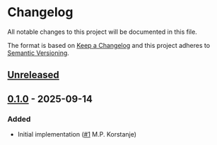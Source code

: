 # Changelog

All notable changes to this project will be documented in this file.

The format is based on [Keep a Changelog](https://keepachangelog.com/en/1.0.0/)
and this project adheres to [Semantic Versioning](https://semver.org/spec/v2.0.0.html).

## [Unreleased]

## [0.1.0] - 2025-09-14
### Added
- Initial implementation ([#1](https://github.com/cucumber/teamcity-formatter/pull/1) M.P. Korstanje)

[Unreleased]: https://github.com/cucumber/teamcity-formatter/compare/v0.1.0...HEAD
[0.1.0]: https://github.com/cucumber/teamcity-formatter/compare/e44f4048cb715a3d812a7fdb09cf4748e464a33c...v0.1.0
